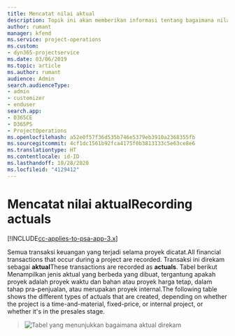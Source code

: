 ```yaml
---
title: Mencatat nilai aktual
description: Topik ini akan memberikan informasi tentang bagaimana nilai aktual dicatat.
author: rumant
manager: kfend
ms.service: project-operations
ms.custom:
- dyn365-projectservice
ms.date: 03/06/2019
ms.topic: article
ms.author: rumant
audience: Admin
search.audienceType:
- admin
- customizer
- enduser
search.app:
- D365CE
- D365PS
- ProjectOperations
ms.openlocfilehash: a52e0f57f36d535b746e5379eb3910a2368355fb
ms.sourcegitcommit: 4cf1dc1561b92fca4175f0b3813133c5e63ce8e6
ms.translationtype: HT
ms.contentlocale: id-ID
ms.lasthandoff: 10/28/2020
ms.locfileid: "4129412"
---
```

# <a name="recording-actuals"></a><span data-ttu-id="4fde8-103">Mencatat nilai aktual</span><span class="sxs-lookup"><span data-stu-id="4fde8-103">Recording actuals</span></span> 

[!INCLUDE[cc-applies-to-psa-app-3.x](../includes/cc-applies-to-psa-app-3x.md)]

<span data-ttu-id="4fde8-104">Semua transaksi keuangan yang terjadi selama proyek dicatat.</span><span class="sxs-lookup"><span data-stu-id="4fde8-104">All financial transactions that occur during a project are recorded.</span></span> <span data-ttu-id="4fde8-105">Transaksi ini direkam sebagai **aktual**</span><span class="sxs-lookup"><span data-stu-id="4fde8-105">These transactions are recorded as **actuals**.</span></span> <span data-ttu-id="4fde8-106">Tabel berikut Menampilkan jenis aktual yang berbeda yang dibuat, tergantung apakah proyek adalah proyek waktu dan bahan atau proyek harga tetap, dalam tahap pra-penjualan, atau merupakan proyek internal.</span><span class="sxs-lookup"><span data-stu-id="4fde8-106">The following table shows the different types of actuals that are created, depending on whether the project is a time-and-material, fixed-price, or internal project, or whether it's in the presales stage.</span></span>

> ![Tabel yang menunjukkan bagaimana aktual direkam](media/advanced-table2.png)
